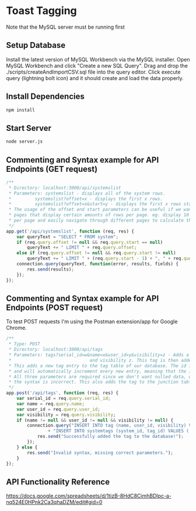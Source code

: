 # Toast Tagging
Note that the MySQL server must be running first

## Setup Database
Install the latest version of MySQL Workbench via the MySQL installer. 
Open MySQL Workbench and click "Create a new SQL Query".
Drag and drop the ./scripts/createAndImportCSV.sql file into the query editor.
Click execute query (lightning bolt icon) and it should create and load the data properly.

## Install Dependencies
```bash
npm install
```
## Start Server
```bash
node server.js
```

## Commenting and Syntax example for API Endpoints (GET request)
```javascript
/**
 * Directory: localhost:3000/api/systemslist
 * Parameters: systemslist - displays all of the system rows.
 * 	       systemslist?offset=x - displays the first x rows.
 * 	       systemslist?offset=x&start=y - displays the first x rows starting at entry y.
 * The usage of the offset and start parameters can be useful if we want to have
 * pages that display certain amounts of rows per page. eg. display 10 systems
 * per page and easily navigate through different pages to calculate the offsets and starting entries.
 */
app.get('/api/systemslist', function (req, res) {
	var queryText = "SELECT * FROM system";
	if (req.query.offset != null && req.query.start == null)
		queryText += " LIMIT " + req.query.offset;
	else if (req.query.offset != null && req.query.start != null)
		queryText += " LIMIT " + (req.query.start - 1) + ", " + req.query.offset;
	connection.query(queryText, function(error, results, fields) {
		res.send(results);
	});
});
```

## Commenting and Syntax example for API Endpoints (POST request)
To test POST requests I'm using the Postman extension/app for Google Chrome.
```javascript
/**
 * Type: POST
 * Directory: localhost:3000/api/tags
 * Parameters: tags?serial_id=w&name=x&user_id=y&visibility=z - Adds a tag entry to the tag table with name x, user id y, 
 * 								and visibility z. This tag is then added to system w.
 * This adds a new tag entry to the tag table of our database. The id is a primary key
 * and will automatically increment every new entry, meaning that the id's will stay unique.
 * All three parameters are required since we don't want nulled data, web page will respond if
 * the syntax is incorrect. This also adds the tag to the junction table corresponding to the system id.
 */
app.post('/api/tags', function (req, res) {
	var serial_id = req.query.serial_id;
	var name = req.query.name;
	var user_id = req.query.user_id;
	var visibility = req.query.visibility;
	if (name != null && user_id != null && visibility != null) {
		connection.query("INSERT INTO tag (name, user_id, visibility) VALUES ('" + name + "', " + user_id + ", " + visibility + ")"
				+ "INSERT INTO systemtags (system_id, tag_id) VALUES ('" + serial_id + "', '(SELECT id FROM tag ORDER BY ID DESC LIMIT 1)')", function(error, results, fields) {
			res.send("Successfully added the tag to the database!");
		});
	} else {
		res.send("Invalid syntax, missing correct parameters.");
	}
});
```
## API Functionality Reference
https://docs.google.com/spreadsheets/d/1tizB-8HdC8CimhBDlpc-a-nq524E0HPnk2Ca3qhaDZM/edit#gid=0
